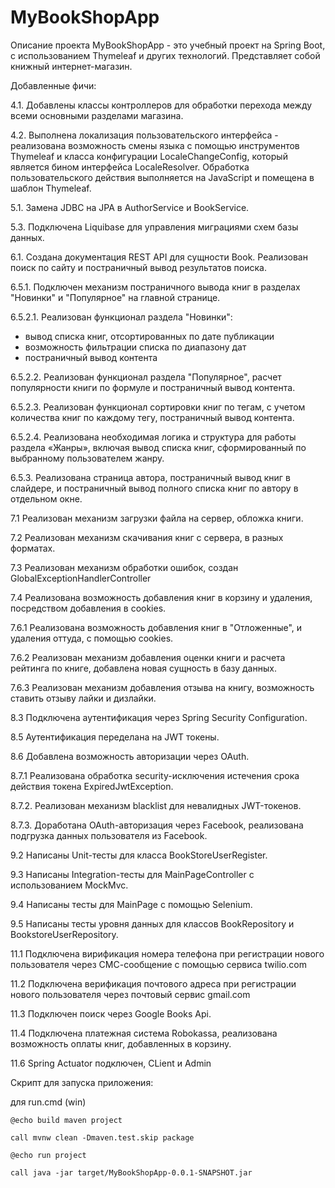 # MyBookShopApp
Описание проекта
MyBookShopApp - это учебный проект на Spring Boot, с использованием Thymeleaf и других технологий. Представляет собой книжный интернет-магазин.

Добавленные фичи:

4.1. Добавлены классы контроллеров для обработки перехода между всеми основными разделами магазина.

4.2. Выполнена локализация пользовательского интерфейса - реализована возможность смены языка с помощью инструментов Thymeleaf и класса конфигурации LocaleChangeConfig, который является бином интерфейса LocaleResolver. Обработка пользовательского действия выполняется на JavaScript и помещена в шаблон Thymeleaf.

5.1. Замена JDBC на JPA в AuthorService и BookService.

5.3. Подключена Liquibase для управления миграциями схем базы данных.

6.1. Создана документация REST API для сущности Book. 
Реализован поиск по сайту и постраничный вывод результатов поиска.

6.5.1. Подключен механизм постраничного вывода книг в разделах "Новинки" и "Популярное" на главной странице.

6.5.2.1. Реализован функционал раздела "Новинки": 
- вывод списка книг, отсортированных по дате публикации
- возможность фильтрации списка по диапазону дат
- постраничный вывод контента

6.5.2.2. Реализован функционал раздела "Популярное", расчет популярности книги по формуле и постраничный вывод контента.

6.5.2.3. Реализован функционал сортировки книг по тегам, с учетом количества книг по каждому тегу, постраничный вывод контента.

6.5.2.4. Реализована необходимая логика и структура для работы раздела «Жанры», включая вывод списка книг, сформированный по выбранному пользователем жанру. 

6.5.3. Реализована страница автора, постраничный вывод книг в слайдере, и постраничный вывод полного списка книг по автору в отдельном окне.

7.1 Реализован механизм загрузки файла на сервер, обложка книги.

7.2 Реализован механизм скачивания книг с сервера, в разных форматах.

7.3 Реализован механизм обработки ошибок, создан GlobalExceptionHandlerController

7.4 Реализована возможность добавления книг в корзину и удаления, посредством добавления в cookies.

7.6.1 Реализована возможность добавления книг в "Отложенные", и удаления оттуда, с помощью cookies.

7.6.2 Реализован механизм добавления оценки книги и расчета рейтинга по книге, добавлена новая сущность в базу данных.

7.6.3 Реализован механизм добавления отзыва на книгу, возможность ставить отзыву лайки и дизлайки.

8.3 Подключена аутентификация через Spring Security Configuration.

8.5 Аутентификация переделана на JWT токены.

8.6 Добавлена возможность авторизации через OAuth.

8.7.1 Реализована обработка security-исключения истечения срока действия токена ExpiredJwtException.

8.7.2. Реализован механизм blacklist для невалидных JWT-токенов.

8.7.3. Доработана OAuth-авторизация через Facebook, реализована подгрузка данных пользователя из Facebook.

9.2 Написаны Unit-тесты для класса BookStoreUserRegister.

9.3 Написаны Integration-тесты для MainPageController с использованием MockMvc.

9.4 Написаны тесты для MainPage с помощью Selenium.

9.5 Написаны тесты уровня данных для классов BookRepository и BookstoreUserRepository.

11.1 Подключена вирификация номера телефона при регистрации нового пользователя через СМС-сообщение с помощью сервиса twilio.com

11.2 Подключена верификация почтового адреса при регистрации нового пользователя через почтовый сервис gmail.com

11.3 Подключен поиск через Google Books Api.

11.4 Подключена платежная система Robokassa, реализована возможность оплаты книг, добавленных в корзину.

11.6 Spring Actuator подключен, CLient и Admin


Скрипт для запуска приложения:

для run.cmd (win)

`@echo build maven project`

`call mvnw clean -Dmaven.test.skip package`

`@echo run project`

`call java -jar target/MyBookShopApp-0.0.1-SNAPSHOT.jar`

